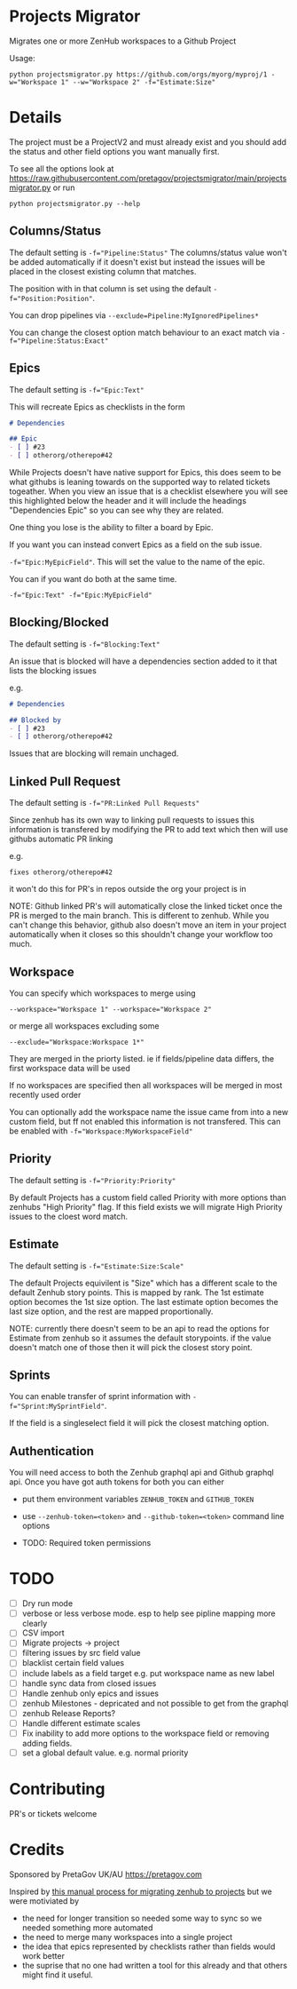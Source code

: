 # Projects Migrator

Migrates one or more ZenHub workspaces to a Github Project

Usage:

```
python projectsmigrator.py https://github.com/orgs/myorg/myproj/1 -w="Workspace 1" --w="Workspace 2" -f="Estimate:Size" 
```

# Details

The project must be a ProjectV2 and must already exist and you should add the status and other field options you want manually first.

To see all the options look at https://raw.githubusercontent.com/pretagov/projectsmigrator/main/projectsmigrator.py
or run 

```
python projectsmigrator.py --help
```


## Columns/Status
The default setting is ```-f="Pipeline:Status"```
The columns/status value won't be added automatically if it doesn't exist but instead
the issues will be placed in the closest existing column that matches.

The position with in that column is set using the default ```-f="Position:Position"```.

You can drop pipelines via ```--exclude=Pipeline:MyIgnoredPipelines*```

You can change the closest option match behaviour to an exact match via ```-f="Pipeline:Status:Exact"```

## Epics

The default setting is ```-f="Epic:Text"```

This will recreate Epics as checklists in the form

``` markdown
# Dependencies

## Epic
- [ ] #23
- [ ] otherorg/otherepo#42
```

While Projects doesn't have native support for Epics, this does seem to be what githubs is leaning towards on the supported way to
related tickets togeather. When you view an issue that is a checklist elsewhere you will see this highlighted below the header and it
will include the headings "Dependencies Epic" so you can see why they are related.

One thing you lose is the ability to filter a board by Epic.

If you want you can instead convert Epics as a field on the sub issue.

```-f="Epic:MyEpicField"```. This will set the value to the name of the epic.

You can if you want do both at the same time. 

```-f="Epic:Text" -f="Epic:MyEpicField"```


## Blocking/Blocked

The default setting is ```-f="Blocking:Text"```

An issue that is blocked will have a dependencies section added to it that lists the blocking issues

e.g.
``` markdown
# Dependencies

## Blocked by
- [ ] #23
- [ ] otherorg/otherepo#42
```

Issues that are blocking will remain unchaged.

## Linked Pull Request

The default setting is ```-f="PR:Linked Pull Requests"```

Since zenhub has its own way to linking pull requests to issues this information is transfered by
modifying the PR to add text which then will use githubs automatic PR linking

e.g.
```
fixes otherorg/otherepo#42
```

it won't do this for PR's in repos outside the org your project is in

NOTE: Github linked PR's will automatically close the linked ticket once the PR is merged
to the main branch. This is different to zenhub. While you can't change this behavior, github
also doesn't move an item in your project automatically when it closes so this shouldn't change
your workflow too much.

## Workspace

You can specify which workspaces to merge using 
```
--workspace="Workspace 1" --workspace="Workspace 2"
```

or merge all workspaces excluding some
```
--exclude="Workspace:Workspace 1*"
```

They are merged in the priorty listed. ie if fields/pipeline data differs, the first workspace data will be used

If no workspaces are specified then all workspaces will be merged in most recently used order

You can optionally add the workspace name the issue came from into a new custom field, but ff not enabled this information is not transfered. This can be enabled with ```-f="Workspace:MyWorkspaceField"```


## Priority

The default setting is ```-f="Priority:Priority"```

By default Projects has a custom field called Priority with more options than zenhubs "High Priority" flag.
If this field exists we will migrate High Priority issues to the cloest word match.

## Estimate

The default setting is ```-f="Estimate:Size:Scale"```

The default Projects equivilent is "Size" which has a different scale to the default Zenhub story points.
This is mapped by rank. The 1st estimate option becomes the 1st size option. The last estimate option becomes the last
size option, and the rest are mapped proportionally.

NOTE: currently there doesn't seem to be an api to read the options for Estimate from zenhub so it assumes the default storypoints.
if the value doesn't match one of those then it will pick the closest story point.

## Sprints

You can enable transfer of sprint information with ```-f="Sprint:MySprintField"```.

If the field is a singleselect field it will pick the closest matching option.

## Authentication

You will need access to both the Zenhub graphql api and Github graphql api.
Once you have got auth tokens for both you can either 
- put them environment variables ```ZENHUB_TOKEN``` and ```GITHUB_TOKEN```
- use ```--zenhub-token=<token>``` and ```--github-token=<token>``` command line options

- TODO: Required token permissions
  
# TODO

- [ ] Dry run mode
- [ ] verbose or less verbose mode. esp to help see pipline mapping more clearly
- [ ] CSV import
- [ ] Migrate projects -> project
- [ ] filtering issues by src field value
- [ ] blacklist certain field values
- [ ] include labels as a field target e.g. put workspace name as new label
- [ ] handle sync data from closed issues
- [ ] Handle zenhub only epics and issues
- [ ] zenhub Milestones - depricated and not possible to get from the graphql
- [ ] zenhub Release Reports?
- [ ] Handle different estimate scales
- [ ] Fix inability to add more options to the workspace field or removing adding fields.
- [ ] set a global default value. e.g. normal priority

# Contributing

PR's or tickets welcome

# Credits

Sponsored by PretaGov UK/AU https://pretagov.com

Inspired by [this manual process for migrating zenhub to projects](https://medium.com/collaborne-engineering/migrate-from-zenhub-to-github-projects-948d69adc17d)
but we were motiviated by
- the need for longer transition so needed some way to sync so we needed something more automated
- the need to merge many workspaces into a single project
- the idea that epics represented by checklists rather than fields would work better
- the suprise that no one had written a tool for this already and that others might find it useful.

